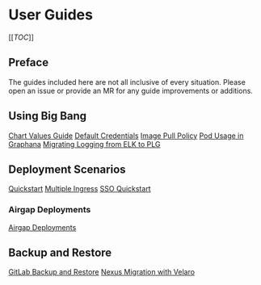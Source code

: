 # User Guides

[[_TOC_]]

## Preface

The guides included here are not all inclusive of every situation. Please open an issue or provide an MR for any guide improvements or additions.

## Using Big Bang

[Chart Values Guide](./using-bigbang/values-guide.md)
[Default Credentials](./using-bigbang/default-credentials.md)
[Image Pull Policy](./using-bigbang/image-pull-policy.md)
[Pod Usage in Graphana](./using-bigbang/pod-usage-in-grafana.md)
[Migrating Logging from ELK to PLG](./using-bigbang/efk-plg-logging-migration.md)

## Deployment Scenarios

[Quickstart](./deployment-scenarios/quickstart.md)
[Multiple Ingress](./deployment-scenarios/multiple-ingress.md)
[SSO Quickstart](./deployment-scenarios/sso-quickstart.md)

### Airgap Deployments

[Airgap Deployments](./airgap/README.md)

## Backup and Restore

[GitLab Backup and Restore](./backup-and-restore/gitlab-backup-restore.md)
[Nexus Migration with Velaro](./backup-and-restore/nexus-migration-with-velero.md)